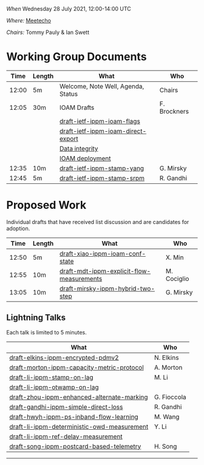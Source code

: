 *When*   Wednesday 28 July 2021, 12:00-14:00 UTC

*Where:*  [Meetecho][0]

*Chairs:* Tommy Pauly & Ian Swett

# Working Group Documents

| Time    | Length | What                                        | Who          |
|---------|--------|---------------------------------------------|--------------|
| 12:00    | 5m    | Welcome, Note Well, Agenda, Status          | Chairs       |
| 12:05    | 30m    | IOAM Drafts  | F. Brockners  |
|    |    |[draft-ietf-ippm-ioam-flags][1] | |
|    |    |[draft-ietf-ippm-ioam-direct-export][2] | |
|    |    |[Data integrity][3] | |
|    |    |[IOAM deployment][4] | |
| 12:35    | 10m    | [draft-ietf-ippm-stamp-yang][5]  | G. Mirsky  |
| 12:45    | 5m    | [draft-ietf-ippm-stamp-srpm][6]  | R. Gandhi  |


# Proposed Work

Individual drafts that have received list discussion and are candidates for adoption.

| Time    | Length | What                                           | Who           |
|---------|--------|------------------------------------------------|---------------|
| 12:50    | 5m    | [draft-xiao-ippm-ioam-conf-state][7] | X. Min    |
| 12:55    | 10m    | [draft-mdt-ippm-explicit-flow-measurements][8] | M. Cociglio    |
| 13:05    | 10m    | [draft-mirsky-ippm-hybrid-two-step][9] | G. Mirsky    |

## Lightning Talks
Each talk is limited to 5 minutes.

| What                                           | Who           |
|-------------------------------------|---------------|
| [draft-elkins-ippm-encrypted-pdmv2][10] | N. Elkins |
| [draft-morton-ippm-capacity-metric-protocol][11] | A. Morton |
| [draft-li-ippm-stamp-on-lag][12] | M. Li |
| [draft-li-ippm-otwamp-on-lag][13] |  |
| [draft-zhou-ippm-enhanced-alternate-marking][14] | G. Fioccola |
| [draft-gandhi-ippm-simple-direct-loss][15] | R. Gandhi |
| [draft-hwyh-ippm-ps-inband-flow-learning][16] | M. Wang |
| [draft-li-ippm-deterministic-owd-measurement][17] | Y. Li |
| [draft-li-ippm-ref-delay-measurement][18] |  |
| [draft-song-ippm-postcard-based-telemetry][19] | H. Song |

- - -

[0]: http://www.meetecho.com/ietf111/ippm/
[1]: https://tools.ietf.org/html/draft-ietf-ippm-ioam-flags
[2]: https://tools.ietf.org/html/draft-ietf-ippm-ioam-direct-export
[3]: https://tools.ietf.org/html/draft-brockners-ippm-ioam-data-integrity
[4]: https://tools.ietf.org/html/draft-brockners-opsawg-ioam-deployment

[5]: https://tools.ietf.org/html/draft-ietf-ippm-stamp-yang
[6]: https://tools.ietf.org/html/draft-ietf-ippm-stamp-srpm

[7]: https://tools.ietf.org/html/draft-xiao-ippm-ioam-conf-state
[8]: https://tools.ietf.org/html/draft-mdt-ippm-explicit-flow-measurements
[9]: https://tools.ietf.org/html/draft-mirsky-ippm-hybrid-two-step

[10]: https://tools.ietf.org/html/draft-elkins-ippm-encrypted-pdmv2
[11]: https://tools.ietf.org/html/draft-morton-ippm-capacity-metric-protocol
[12]: https://tools.ietf.org/html/draft-li-ippm-stamp-on-lag
[13]: https://tools.ietf.org/html/draft-li-ippm-otwamp-on-lag
[14]: https://tools.ietf.org/html/draft-zhou-ippm-enhanced-alternate-marking
[15]: https://tools.ietf.org/html/draft-gandhi-ippm-simple-direct-loss
[16]: https://tools.ietf.org/html/draft-hwyh-ippm-ps-inband-flow-learning
[17]: https://tools.ietf.org/html/draft-li-ippm-deterministic-owd-measurement
[18]: https://tools.ietf.org/html/draft-li-ippm-ref-delay-measurement
[19]: https://tools.ietf.org/html/draft-song-ippm-postcard-based-telemetry

